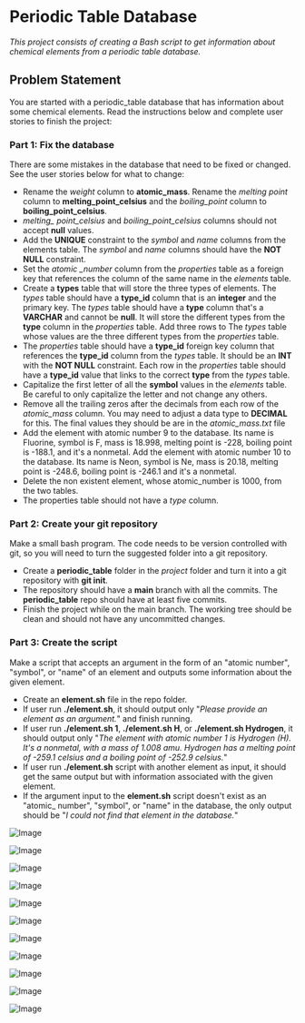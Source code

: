 # Periodic Table Database

*This project consists of creating a Bash script to get information about chemical elements from a periodic table database.*

## Problem Statement

You are started with a periodic_table database that has information about some chemical elements. Read the instructions below and complete user stories to finish the project:

### Part 1: Fix the database 

  There are some mistakes in the database that need to be fixed or changed. See the user stories below for what to change:
  
  - Rename the *weight* column to **atomic_mass**. Rename the *melting point* column to **melting_point_celsius** and the *boiling_point* column to **boiling_point_celsius**.
  - *melting_ point_celsius* and *boiling_point_celsius* columns should not accept **null** values.
  - Add the **UNIQUE** constraint to the *symbol* and *name* columns from the elements table. The *symbol* and *name* columns should have the **NOT NULL** constraint.
  - Set the *atomic _number* column from the *properties* table as a foreign key that references the column of the same name in the *elements* table.
  - Create a **types** table that will store the three types of elements. The *types* table should have a **type_id** column that is an **integer** and the primary key. The *types* table should have a **type** column that's a **VARCHAR** and cannot be **null**. It will store the different types from the **type** column in the *properties* table. Add three rows to The *types* table whose values are the three different types from the *properties* table.
  - The *properties* table should have a **type_id** foreign key column that references the **type_id** column from the *types* table. It should be an **INT** with the **NOT NULL** constraint. Each row in the *properties* table should have a **type_id** value that links to the correct **type** from the *types* table.
  - Capitalize the first letter of all the **symbol** values in the *elements* table. Be careful to only capitalize the letter and not change any others.
  - Remove all the trailing zeros after the decimals from each row of the *atomic_mass* column. You may need to adjust a data type to **DECIMAL** for this. The final values they should be are in the *atomic_mass.txt* file 
  - Add the element with atomic number 9 to the database. Its name is Fluorine, symbol is F, mass is 18.998, melting point is -228, boiling point is -188.1, and it's a nonmetal. Add the element with atomic number 10 to the database. Its name is Neon, symbol is Ne, mass is 20.18, melting point is -248.6, boiling point is -246.1 and it's a nonmetal.
  - Delete the non existent element, whose atomic_number is 1000, from the two tables.
  - The properties table should not have a *type* column. 

### Part 2: Create your git repository

  Make a small bash program. The code needs to be version controlled with git, so you will need to turn the suggested folder into a git repository. 
  
  - Create a **periodic_table** folder in the *project* folder and turn it into a git repository with **git init**.
  - The repository should have a **main** branch with all the commits. The **periodic_table** repo should have at least five commits.
  - Finish the project while on the main branch. The working tree should be clean and should not have any uncommitted changes.

### Part 3: Create the script

  Make a script that accepts an argument in the form of an "atomic number", "symbol", or "name" of an element and outputs some information about the given element.
  
  - Create an **element.sh** file in the repo folder. 
  - If user run **./element.sh**, it should output only "*Please provide an element as an argument.*" and finish running.
  - If user run **./element.sh 1**, **./element.sh H**, or **./element.sh Hydrogen**, it should output only "*The element with atomic number 1 is Hydrogen (H). It's a nonmetal, with a mass of 1.008 amu. Hydrogen has a melting point of -259.1 celsius and a boiling point of -252.9 celsius.*" 
  - If user run **./element.sh** script with another element as input, it should get the same output but with information associated with the given element.
  - If the argument input to the **element.sh** script doesn't exist as an "atomic_ number", "symbol", or "name" in the database, the only output should be "*I could not find that element in the database.*"

![Image](https://github.com/user-attachments/assets/b1aafa19-fd71-48a5-b1f0-14debfe1ea09)

![Image](https://github.com/user-attachments/assets/11b9f1ea-d422-4cc7-bca4-7f0e2a3e90fd)

![Image](https://github.com/user-attachments/assets/08d3201b-7be4-48ff-980c-3c74acce4380)

![Image](https://github.com/user-attachments/assets/54061de1-c13c-4330-84ba-10c432525c8d)

![Image](https://github.com/user-attachments/assets/98a7094b-695a-487d-9dc8-f3e90663d430)

![Image](https://github.com/user-attachments/assets/65f2301e-f145-49d6-832f-c94c4af2a551)

![Image](https://github.com/user-attachments/assets/7940efff-f7ac-4dd3-b930-de1b5c4ff69d)

![Image](https://github.com/user-attachments/assets/9ceff4a8-89db-49b6-94cb-e81d917096c1)

![Image](https://github.com/user-attachments/assets/183d4c7f-2fcf-4e50-8bce-d4ee29ce1045)

![Image](https://github.com/user-attachments/assets/61a8c8f3-5553-4c3a-b297-6324630bcfed)

![Image](https://github.com/user-attachments/assets/39131342-91ee-47e1-9f8b-6d6fa4acc43b)
